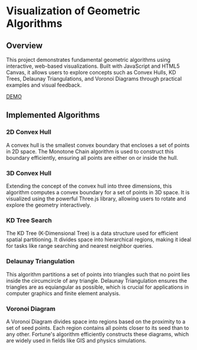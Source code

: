 # **Visualization of Geometric Algorithms**

## **Overview**
This project demonstrates fundamental geometric algorithms using interactive, web-based visualizations. Built with JavaScript and HTML5 Canvas, it allows users to explore concepts such as Convex Hulls, KD Trees, Delaunay Triangulations, and Voronoi Diagrams through practical examples and visual feedback.

[DEMO](https://prarthana-ramesh.github.io/Geometry-Algorithms/)

## **Implemented Algorithms**

### **2D Convex Hull**
A convex hull is the smallest convex boundary that encloses a set of points in 2D space. The Monotone Chain algorithm is used to construct this boundary efficiently, ensuring all points are either on or inside the hull.

### **3D Convex Hull**
Extending the concept of the convex hull into three dimensions, this algorithm computes a convex boundary for a set of points in 3D space. It is visualized using the powerful Three.js library, allowing users to rotate and explore the geometry interactively.

### **KD Tree Search**
The KD Tree (K-Dimensional Tree) is a data structure used for efficient spatial partitioning. It divides space into hierarchical regions, making it ideal for tasks like range searching and nearest neighbor queries.

### **Delaunay Triangulation**
This algorithm partitions a set of points into triangles such that no point lies inside the circumcircle of any triangle. Delaunay Triangulation ensures the triangles are as equiangular as possible, which is crucial for applications in computer graphics and finite element analysis.

### **Voronoi Diagram**
A Voronoi Diagram divides space into regions based on the proximity to a set of seed points. Each region contains all points closer to its seed than to any other. Fortune's algorithm efficiently constructs these diagrams, which are widely used in fields like GIS and physics simulations.

